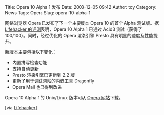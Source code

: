 Title: Opera 10 Alpha 1 发布
Date: 2008-12-05 09:42
Author: toy
Category: News
Tags: Opera
Slug: opera-10-alpha-1

网络浏览器 Opera 已发布了下一个主要版本 Opera 10 的首个 Alpha 测试版。据
[Lifehacker
的评测](http://lifehacker.com/5101934/first-look-at-opera-10)表明，Opera
10 Alpha 1 已通过 Acid3 测试（获得了 100/100）。同时，经过优化的 Opera
渲染引擎 Presto 具有明显的速度及性能提升。

新版本主要包括以下变化：

-   内置拼写检查功能
-   支持自动更新
-   Presto 渲染引擎已更新到 2.2 版
-   更新了用于调试网站的内嵌工具 Dragonfly
-   Opera Mail 也已得到改进

Opera 10 Alpha 1 的 Unix/Linux 版本可从 [Opera
网站](http://snapshot.opera.com/unix/10.0-Alpha-1/)下载。

[via [Lifehacker](http://lifehacker.com/5101934/first-look-at-opera-10)]
